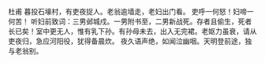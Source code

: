 杜甫
暮投石壕村，有吏夜捉人。老翁逾墙走，老妇出门看。
吏呼一何怒！妇啼一何苦！
听妇前致词：三男邺城戍。一男附书至，二男新战死。存者且偷生，死者长已矣！室中更无人，惟有乳下孙。有孙母未去，出入无完裙。老妪力虽衰，请从吏夜归，急应河阳役，犹得备晨炊。
夜久语声绝，如闻泣幽咽。天明登前途，独与老翁别。